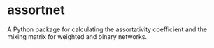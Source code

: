 # assortnet
A Python package for calculating the assortativity coefficient and the mixing matrix for weighted and binary networks.
